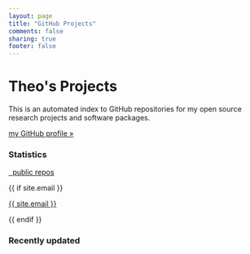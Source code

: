 ```yaml
---
layout: page
title: "GitHub Projects"
comments: false
sharing: true
footer: false
---
```


<!-- stolen and hacked from http://carlboettiger.info/software.html -->

<style>
/* don't display the page header, we use a *huge* jumbotron in the content. */
header.page-header {
		display: none;
}
</style>

<div class="jumbotron">
		<h1>Theo's Projects</h1>
		<p>
				This is an automated index to GitHub repositories for my open
				source research projects and software packages.
		</p>
		<p class="clearfix">
				<a class="btn btn-primary btn-lg pull-right" role="button" href="https://github.com/{{ site.github_user }}/">
						my GitHub profile »
				</a>
		</p>
</div>
<div class="row">
		<div id="statistics" class="col-md-3">
				<div class="panel panel-primary">
						<div class="panel-heading">
								<h3 class="panel-title">Statistics</h3>
						</div>
						<div class="panel-body">
								<p>
										<a href="https://github.com/{{ site.github_user }}/repositories"><span id="num-repos">&nbsp;</span> public repos</a>
										<br>
								</p>
								{{ if site.email }}
										<p class="email"><a href="mailto:{{ site.email }}">{{ site.email }}</a></p>
								{{ endif }}
						</div>
				</div>
		</div>
		<div id="recently-updated" class="col-md-9">
				<div class="panel panel-primary">
						<div class="panel-heading">
								<h3 class="panel-title">Recently updated</h3>
						</div>
						<ul id="recently-updated-repos" class="list-group"></ul>
				</div>
		</div>
</div>
<div id="repos" class="row"></div>


<script src="{{ root_url }}/javascripts/strftime.js" type="text/javascript"></script>
<script type="text/javascript">
(function ($, undefined) {

	// Put custom repo URL's in this object, keyed by repo name.
	var repoUrls = {
	};
	// Put custom repo descriptions in this object, keyed by repo name.
	var repoDescriptions = {
	};

	function repoUrl(repo) {
		return repoUrls[repo.name] || repo.html_url;
	}
	function repoDescription(repo) {
		return repoDescriptions[repo.name] || repo.description;
	}

	function addRecentlyUpdatedRepo(repo) {
			var $item = $(
					'<li class="list-group-item">' +
							'<strong><a class="name"></a></strong> ' +
							'<small class="meta text-muted">' +
									'<span class="glyphicon glyphicon-calendar"></span> <span class="time"></span> ' +
									'<span class="glyphicon glyphicon-exclamation-sign"></span> <span class="open_issues"></span> ' +
									'<span class="glyphicon glyphicon-eye-open"></span> <span class="watchers"></span> ' +
									'<span class="glyphicon glyphicon-cutlery"></span> <span class="forks"></span> ' +
							'</small>' +
					'</li>'
			);

		$item.find('.name').attr("href", repo.html_url).text(repo.name);

		$item.find('.time').text(strftime("%h %e, %Y", repo.pushed_at));
		$item.find('.open_issues').text(repo.open_issues + " issues");
		$item.find('.watchers').text(repo.watchers + " watchers");
		$item.find('.forks').text(repo.forks + " forks");

		$item.appendTo("#recently-updated-repos");
	}

	function addRepo(repo) {
			var $item = $(
					'<div class="repo col-md-4 col-sm-6">' +
							'<div class="panel panel-default">' +
									'<div class="panel-heading">' +
											'<a class="gh-repo-link name" role="button"></a>' +
											'<span class="language label label-default meta pull-right">' +
											'</span>' +
									'</div>' +
									'<div class="panel-body">' +
											'<p class="description"></p>' +
									'</div>' +
							'</div>' +
					'</div>'
			);

		$item.find('.repo').addClass((repo.language || '').toLowerCase());
		$item.find('.name').text(repo.name);
		$item.find('a.gh-repo-link').attr("href", repoUrl(repo));
		$item.find('.language').text(repo.language);
		$item.find('.description').text(repoDescription(repo));

		$item.appendTo("#repos");
	}

	$.getJSON("https://api.github.com/users/{{ site.github_user }}/repos?per_page=100&callback=?", function (result) {
		var repos = result.data;

		$(function () {
			$("#num-repos").text(repos.length);

			// Convert pushed_at to Date.
			$.each(repos, function (i, repo) {
				repo.pushed_at = new Date(repo.pushed_at);

				var weekHalfLife  = 1.146 * Math.pow(10, -9);

				var pushDelta    = (new Date) - Date.parse(repo.pushed_at);
				var createdDelta = (new Date) - Date.parse(repo.created_at);

				var weightForPush = 1;
				var weightForWatchers = 1.314 * Math.pow(10, 7);

				repo.hotness = weightForPush * Math.pow(Math.E, -1 * weekHalfLife * pushDelta);
				repo.hotness += weightForWatchers * repo.watchers / createdDelta;
			});

			// Sort by highest # of watchers.
			repos.sort(function (a, b) {
				if (a.hotness < b.hotness) return 1;
				if (b.hotness < a.hotness) return -1;
				return 0;
			});

			$.each(repos, function (i, repo) {
				addRepo(repo);
			});

			// Sort by most-recently pushed to.
			repos.sort(function (a, b) {
				if (a.pushed_at < b.pushed_at) return 1;
				if (b.pushed_at < a.pushed_at) return -1;
				return 0;
			});

			$.each(repos.slice(0, 3), function (i, repo) {
				addRecentlyUpdatedRepo(repo);
			});
		});
	});

})(jQuery);
</script>
